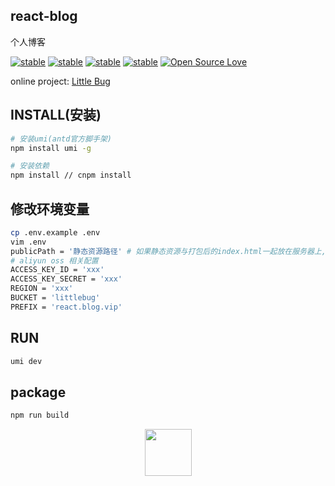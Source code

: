 ## react-blog
个人博客 

[![stable](https://img.shields.io/badge/react--blog-active-brightgreen.svg)](https://github.com/wanchaochao/react-blog)
[![stable](https://img.shields.io/badge/api-golang-blue.svg)](https://github.com/wanchaochao/blog_api)
[![stable](https://img.shields.io/badge/umi-%5E2.3.5-blue.svg)](https://umijs.org/)
[![stable](https://img.shields.io/badge/ant--design-%5E3.0.0-blue.svg)](https://ant.design/index-cn)
[![Open Source Love](https://badges.frapsoft.com/os/v1/open-source.svg?v=103)](https://github.com/wanchaochao)

online project: 
<a href="www.littlebug.vip" target="_blank">Little Bug</a>

## INSTALL(安装)
```bash
# 安装umi(antd官方脚手架)
npm install umi -g
```

```bash
# 安装依赖
npm install // cnpm install
```


## 修改环境变量
```bash
cp .env.example .env
vim .env
publicPath = '静态资源路径' # 如果静态资源与打包后的index.html一起放在服务器上,不需要cdn、oss等加速可以忽略这一步
# aliyun oss 相关配置
ACCESS_KEY_ID = 'xxx'
ACCESS_KEY_SECRET = 'xxx'
REGION = 'xxx'
BUCKET = 'littlebug'
PREFIX = 'react.blog.vip'
```

## RUN
```bash
umi dev 
```

## package
```bash
npm run build
```

<p align="center">
	<a href="https:www.littlebug.vip">
		<img src="http://littlebug.oss-cn-beijing.aliyuncs.com/www.littlebug.vip/favicon.ico" width="75">
	</a>
</p>

